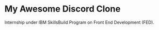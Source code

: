 # My Awesome Discord Clone

 Internship under IBM SkillsBuild Program on Front End Development (FED).
